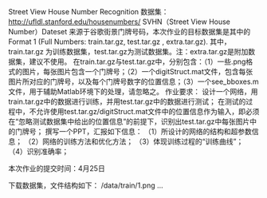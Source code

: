 Street View House Number Recognition
数据集：http://ufldl.stanford.edu/housenumbers/
SVHN（Street View House Number）Dateset 来源于谷歌街景门牌号码，本次作业的目标数据集是其中的 Format 1 (Full Numbers: train.tar.gz, test.tar.gz , extra.tar.gz). 其中，train.tar.gz 为训练数据集，test.tar.gz为测试数据集。注：extra.tar.gz是附加数据集，建议不使用。
在train.tar.gz与test.tar.gz中，分别包含：（1）一些.png格式的图片，每张图片包含一个门牌号；（2）一个digitStruct.mat文件，包含每张图片所对应的门牌号，以及每个门牌号数字的位置信息；（3）一个see_bboxes.m文件，用于辅助Matlab环境下的处理，请忽略之。
作业要求：
设计一个网络，用train.tar.gz中的数据进行训练，并用test.tar.gz中的数据进行测试；
在测试的过程中，不允许使用test.tar.gz/digitStruct.mat文件中的位置信息作为输入，即必须在“忽略测试数据集中给出的位置信息”的前提下，识别出test.tar.gz中每张图片中的门牌号；
撰写一个PPT，汇报如下信息：
（1）所设计的网络的结构和超参数信息；
（2）网络的训练方法和优化方法；
（3）体现训练过程的“训练曲线”；
（4）识别准确率；

本次作业的提交时间：4月25日

下载数据集，文件结构如下：
/data/train/1.png ...


